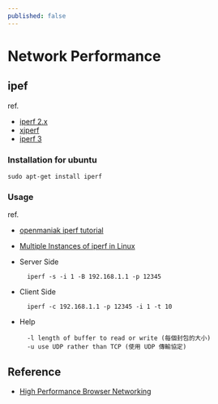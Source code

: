 ```yaml
---
published: false
---
```


# Network Performance

## ipef
ref. 

* [iperf 2.x](http://sourceforge.net/projects/iperf/)
* [xjperf](http://code.google.com/p/xjperf/)
* [iperf 3](http://code.google.com/p/iperf/)

### Installation for ubuntu

    sudo apt-get install iperf

### Usage
ref.

* [openmaniak iperf tutorial](http://openmaniak.com/iperf.php)
* [Multiple Instances of iperf in Linux](http://sandilands.info/sgordon/multiple-iperf-instances)

* Server Side

        iperf -s -i 1 -B 192.168.1.1 -p 12345

* Client Side

        iperf -c 192.168.1.1 -p 12345 -i 1 -t 10

* Help

        -l length of buffer to read or write (每個封包的大小)
        -u use UDP rather than TCP (使用 UDP 傳輸協定)

## Reference

* [High Performance Browser Networking](http://chimera.labs.oreilly.com/books/1230000000545/index.html)
